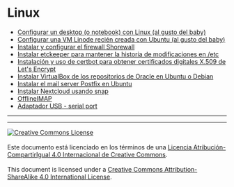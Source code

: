 # Linux

* [Configurar un desktop (o notebook) con Linux (al gusto del
baby)](DesktopBaby.md)
* [Configurar una VM Linode recién creada con Ubuntu (al gusto del
baby)](VMUbuntuBaby.md)
* [Instalar y configurar el firewall Shorewall](Shorewall.md)
* [Instalar etckeeper para mantener la historia de modificaciones en
/etc](Etckeeper.md)
* [Instalación y uso de certbot para obtener certificados digitales X.509 de
Let's Encrypt](LetsencryptCertbot.md)
* [Instalar VirtualBox de los repositorios de Oracle en Ubuntu o
Debian](OracleVirtualBox.md)
* [Instalar el mail server Postfix en Ubuntu](Postfix.md)
* [Instalar Nextcloud usando snap](NextcloudSnap.md)
* [OfflineIMAP](OfflineIMAP.md)
* [Adaptador USB - serial port](USBserial.md)


___
<!-- LICENSE -->
___
<a rel="licencia" href="https://creativecommons.org/licenses/by-sa/4.0/deed.es">
<img alt="Creative Commons License" style="border-width:0"
src="https://i.creativecommons.org/l/by-sa/4.0/88x31.png" /></a>
<br /><br />
Este documento está licenciado en los términos de una <a rel="licencia"
href="https://creativecommons.org/licenses/by-sa/4.0/deed.es">
Licencia Atribución-CompartirIgual 4.0 Internacional de Creative Commons</a>.
<br /><br />
This document is licensed under a <a rel="license" 
href="https://creativecommons.org/licenses/by-sa/4.0/deed.en">
Creative Commons Attribution-ShareAlike 4.0 International License</a>.
<!-- END --> 
